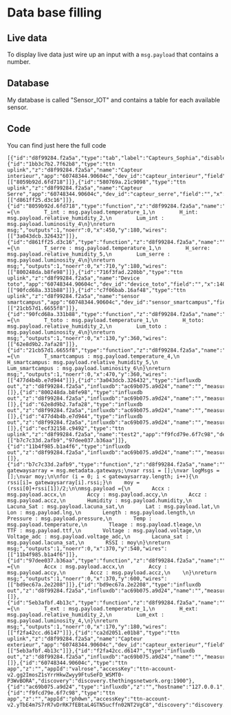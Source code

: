 # Data base filling
## Live data

To display live data just wire up an input with a `msg.payload` that contains a number.

## Database

My database is called "Sensor_IOT" and contains a table for each available sensor.

## Code 
  You can find just here the full code 
  
    [{"id":"d8f99284.f2a5a","type":"tab","label":"Capteurs_Sophia","disabled":false,"info":""},{"id":"1bb3c7b2.7f62b8","type":"ttn uplink","z":"d8f99284.f2a5a","name":"Capteur interieur","app":"60748344.90604c","dev_id":"capteur_interieur","field":"","x":460,"y":120,"wires":[["8059b92d.6fd718"]]},{"id":"580769a.21c9098","type":"ttn uplink","z":"d8f99284.f2a5a","name":"Capteur Serre","app":"60748344.90604c","dev_id":"capteur_serre","field":"","x":730,"y":120,"wires":[["d861ff25.d3c16"]]},{"id":"8059b92d.6fd718","type":"function","z":"d8f99284.f2a5a","name":"","func":"msg.payload ={\n        T_int : msg.payload.temperature_1,\n        H_int: msg.payload.relative_humidity_2,\n        Lum_int : msg.payload.luminosity_4\n}\nreturn msg;","outputs":1,"noerr":0,"x":450,"y":180,"wires":[["3a043dcb.326432"]]},{"id":"d861ff25.d3c16","type":"function","z":"d8f99284.f2a5a","name":"","func":"msg.payload ={\n        T_serre : msg.payload.temperature_1,\n        H_serre: msg.payload.relative_humidity_5,\n        Lum_serre : msg.payload.luminosity_4\n}\nreturn msg;","outputs":1,"noerr":0,"x":710,"y":180,"wires":[["800248da.b8fe98"]]},{"id":"716f3fad.220bb","type":"ttn uplink","z":"d8f99284.f2a5a","name":"Device toto","app":"60748344.90604c","dev_id":"device_toto","field":"","x":140,"y":300,"wires":[["90fcd68a.331b88"]]},{"id":"c7f06bab.16af48","type":"ttn uplink","z":"d8f99284.f2a5a","name":"sensor smartcampus","app":"60748344.90604c","dev_id":"sensor_smartcampus","field":"","x":490,"y":320,"wires":[["21cb57d1.6655f8"]]},{"id":"90fcd68a.331b88","type":"function","z":"d8f99284.f2a5a","name":"","func":"msg.payload ={\n        T_toto : msg.payload.temperature_1,\n        H_toto: msg.payload.relative_humidity_2,\n        Lum_toto : msg.payload.luminosity_4\n}\nreturn msg;","outputs":1,"noerr":0,"x":130,"y":360,"wires":[["62e8d9b2.7afa28"]]},{"id":"21cb57d1.6655f8","type":"function","z":"d8f99284.f2a5a","name":"","func":"msg.payload ={\n        T_smartcampus : msg.payload.temperature_4,\n        H_smartcampus: msg.payload.relative_humidity_5,\n        Lum_smartcampus : msg.payload.luminosity_6\n}\nreturn msg;","outputs":1,"noerr":0,"x":470,"y":360,"wires":[["477d4b4b.e7d944"]]},{"id":"3a043dcb.326432","type":"influxdb out","z":"d8f99284.f2a5a","influxdb":"ac69b075.a9d24","name":"","measurement":"Sensors_int","precision":"","retentionPolicy":"","x":490,"y":240,"wires":[]},{"id":"800248da.b8fe98","type":"influxdb out","z":"d8f99284.f2a5a","influxdb":"ac69b075.a9d24","name":"","measurement":"Sensors_Serre","precision":"","retentionPolicy":"","x":780,"y":240,"wires":[]},{"id":"62e8d9b2.7afa28","type":"influxdb out","z":"d8f99284.f2a5a","influxdb":"ac69b075.a9d24","name":"","measurement":"Sensors_toto","precision":"","retentionPolicy":"","x":190,"y":420,"wires":[]},{"id":"477d4b4b.e7d944","type":"influxdb out","z":"d8f99284.f2a5a","influxdb":"ac69b075.a9d24","name":"","measurement":"Sensors_smartcampus","precision":"","retentionPolicy":"","x":540,"y":420,"wires":[]},{"id":"ecf32158.c9492","type":"ttn uplink","z":"d8f99284.f2a5a","name":"test2","app":"f9fcd79e.6f7c98","dev_id":"test2","field":"","x":150,"y":560,"wires":[["b7c7c33d.2afb9","97dee037.b36aa"]]},{"id":"11b4f985.b1a4f6","type":"influxdb out","z":"d8f99284.f2a5a","influxdb":"ac69b075.a9d24","name":"","measurement":"Test2","precision":"","retentionPolicy":"","x":570,"y":540,"wires":[]},{"id":"b7c7c33d.2afb9","type":"function","z":"d8f99284.f2a5a","name":"","func":"var gatewaysarray = msg.metadata.gateways;\nvar rssi = [];\nvar logMsgs = [];\nvar moy;\n\nfor (i = 0; i < gatewaysarray.length; i++){\n    rssi[i]= gatewaysarray[i].rssi;}\n    moy = (rssi[0]+rssi[1])/2;\n\nmsg.payload ={\n       Accx : msg.payload.accx,\n       Accy : msg.payload.accy,\n       Accz : msg.payload.accz,\n       Humidity : msg.payload.humidity,\n       Lacuna_Sat : msg.payload.lacuna_sat,\n       Lat : msg.payload.lat,\n       Lon : msg.payload.lng,\n       Length : msg.payload.length,\n       Pressure : msg.payload.pressure,\n       Temp : msg.payload.temperature,\n       Tleage : msg.payload.tleage,\n       TTF : msg.payload.ttf,\n       Voltage : msg.payload.voltage,\n       Voltage_adc : msg.payload.voltage_adc,\n       Lacuna_sat : msg.payload.lacuna_sat,\n       RSSI : moy\n}\nreturn msg;","outputs":1,"noerr":0,"x":370,"y":540,"wires":[["11b4f985.b1a4f6"]]},{"id":"97dee037.b36aa","type":"function","z":"d8f99284.f2a5a","name":"","func":"msg.payload ={\n        Accx : msg.payload.accx,\n        Accy : msg.payload.accy,\n        Accz : msg.payload.accz,\n    \n}\nreturn msg;","outputs":1,"noerr":0,"x":370,"y":600,"wires":[["bd9ec67a.2e2208"]]},{"id":"bd9ec67a.2e2208","type":"influxdb out","z":"d8f99284.f2a5a","influxdb":"ac69b075.a9d24","name":"","measurement":"dist","precision":"","retentionPolicy":"","x":560,"y":600,"wires":[]},{"id":"5eb3afbf.4b13c","type":"function","z":"d8f99284.f2a5a","name":"","func":"msg.payload ={\n        T_ext : msg.payload.temperature_1,\n        H_ext: msg.payload.relative_humidity_2,\n        Lum_ext : msg.payload.luminosity_4,\n}\nreturn msg;","outputs":1,"noerr":0,"x":170,"y":180,"wires":[["f2fa42cc.d6147"]]},{"id":"ca2d2051.e01b8","type":"ttn uplink","z":"d8f99284.f2a5a","name":"Capteur exterieur","app":"60748344.90604c","dev_id":"capteur_exterieur","field":"","x":180,"y":120,"wires":[["5eb3afbf.4b13c"]]},{"id":"f2fa42cc.d6147","type":"influxdb out","z":"d8f99284.f2a5a","influxdb":"ac69b075.a9d24","name":"","measurement":"Sensors_ext","precision":"","retentionPolicy":"","x":190,"y":240,"wires":[]},{"id":"60748344.90604c","type":"ttn app","z":"","appId":"valrose","accessKey":"ttn-account-v2.gg2ImosZ1sYrrHkwZwyy9FtuSeFD_WSMT0-P3WvBORA","discovery":"discovery.thethingsnetwork.org:1900"},{"id":"ac69b075.a9d24","type":"influxdb","z":"","hostname":"127.0.0.1","port":"8086","protocol":"http","database":"Sensor_IOT","name":"Sensor_iOT","usetls":false,"tls":""},{"id":"f9fcd79e.6f7c98","type":"ttn app","z":"","appId":"ph0wn","accessKey":"ttn-account-v2.yTbE4m7S7rR7vDrRK7fEBtaL4GTN5ucffn02NT2VgC8","discovery":"discovery.thethingsnetwork.org:1900"}]
  

